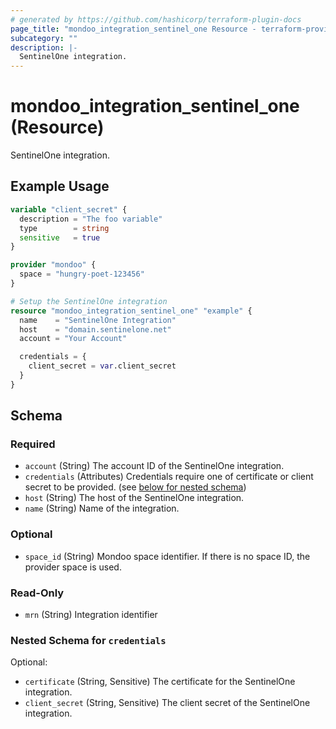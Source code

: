 ```yaml
---
# generated by https://github.com/hashicorp/terraform-plugin-docs
page_title: "mondoo_integration_sentinel_one Resource - terraform-provider-mondoo"
subcategory: ""
description: |-
  SentinelOne integration.
---
```


# mondoo_integration_sentinel_one (Resource)

SentinelOne integration.

## Example Usage

```terraform
variable "client_secret" {
  description = "The foo variable"
  type        = string
  sensitive   = true
}

provider "mondoo" {
  space = "hungry-poet-123456"
}

# Setup the SentinelOne integration
resource "mondoo_integration_sentinel_one" "example" {
  name    = "SentinelOne Integration"
  host    = "domain.sentinelone.net"
  account = "Your Account"

  credentials = {
    client_secret = var.client_secret
  }
}
```

<!-- schema generated by tfplugindocs -->
## Schema

### Required

- `account` (String) The account ID of the SentinelOne integration.
- `credentials` (Attributes) Credentials require one of certificate or client secret to be provided. (see [below for nested schema](#nestedatt--credentials))
- `host` (String) The host of the SentinelOne integration.
- `name` (String) Name of the integration.

### Optional

- `space_id` (String) Mondoo space identifier. If there is no space ID, the provider space is used.

### Read-Only

- `mrn` (String) Integration identifier

<a id="nestedatt--credentials"></a>
### Nested Schema for `credentials`

Optional:

- `certificate` (String, Sensitive) The certificate for the SentinelOne integration.
- `client_secret` (String, Sensitive) The client secret of the SentinelOne integration.
